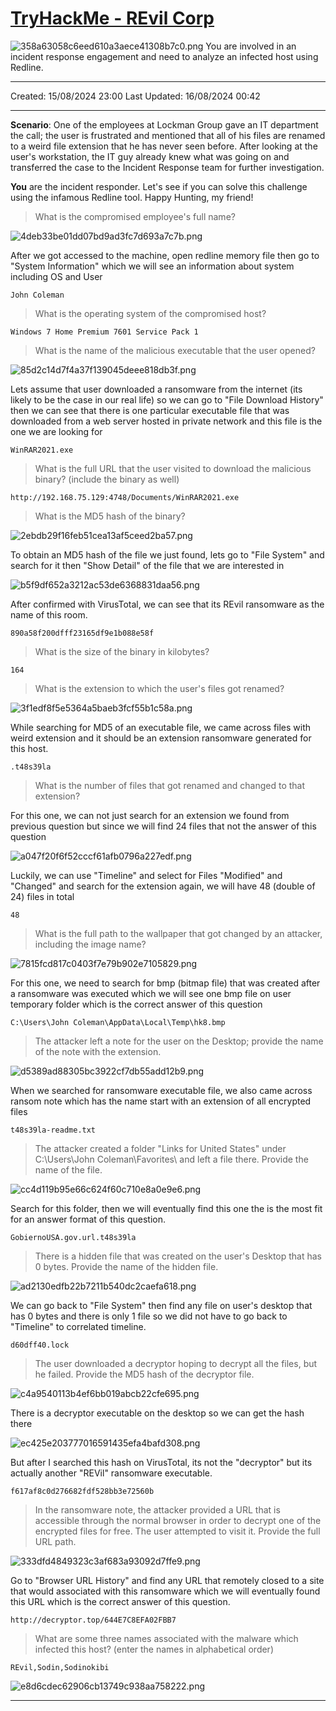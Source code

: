 # [TryHackMe - REvil Corp](https://tryhackme.com/r/room/revilcorp?ref=blog.tryhackme.com)
![358a63058c6eed610a3aece41308b7c0.png](/resources/358a63058c6eed610a3aece41308b7c0.png)
You are involved in an incident response engagement and need to analyze an infected host using Redline.
***
Created: 15/08/2024 23:00
Last Updated: 16/08/2024 00:42
***
**Scenario**: One of the employees at Lockman Group gave an IT department the call; the user is frustrated and mentioned that all of his files are renamed to a weird file extension that he has never seen before. After looking at the user's workstation, the IT guy already knew what was going on and transferred the case to the Incident Response team for further investigation.

**You** are the incident responder. Let's see if you can solve this challenge using the infamous Redline tool. Happy Hunting, my friend!

>What is the compromised employee's full name?

![4deb33be01dd07bd9ad3fc7d693a7c7b.png](/resources/4deb33be01dd07bd9ad3fc7d693a7c7b.png)

After we got accessed to the machine, open redline memory file then go to "System Information" which we will see an information about system including OS and User

```
John Coleman
```

>What is the operating system of the compromised host?
```
Windows 7 Home Premium 7601 Service Pack 1
```

>What is the name of the malicious executable that the user opened?

![85d2c14d7f4a37f139045deee818db3f.png](/resources/85d2c14d7f4a37f139045deee818db3f.png)

Lets assume that user downloaded a ransomware from the internet (its likely to be the case in our real life) so we can go to "File Download History" then we can see that there is one particular executable file that was downloaded from a web server hosted in private network and this file is the one we are looking for

```
WinRAR2021.exe
```

>What is the full URL that the user visited to download the malicious binary? (include the binary as well)
```
http://192.168.75.129:4748/Documents/WinRAR2021.exe
```

>What is the MD5 hash of the binary?

![2ebdb29f16feb51cea13af5ceed2ba57.png](/resources/2ebdb29f16feb51cea13af5ceed2ba57.png)

To obtain an MD5 hash of the file we just found, lets go to "File System" and search for it then "Show Detail" of the file that we are interested in

![b5f9df652a3212ac53de6368831daa56.png](/resources/b5f9df652a3212ac53de6368831daa56.png)

After confirmed with VirusTotal, we can see that its REvil ransomware as the name of this room.

```
890a58f200dfff23165df9e1b088e58f
```

>What is the size of the binary in kilobytes?
```
164
```

>What is the extension to which the user's files got renamed?

![3f1edf8f5e5364a5baeb3fcf55b1c58a.png](/resources/3f1edf8f5e5364a5baeb3fcf55b1c58a.png)

While searching for MD5 of an executable file, we came across files with weird extension and it should be an extension ransomware generated for this host.

```
.t48s39la
```

>What is the number of files that got renamed and changed to that extension?

For this one, we can not just search for an extension we found from previous question but since we will find 24 files that not the answer of this question 

![a047f20f6f52cccf61afb0796a227edf.png](/resources/a047f20f6f52cccf61afb0796a227edf.png)

Luckily, we can use "Timeline" and select for Files "Modified" and "Changed" and search for the extension again, we will have 48 (double of 24) files in total

```
48
```

>What is the full path to the wallpaper that got changed by an attacker, including the image name?

![7815fcd817c0403f7e79b902e7105829.png](/resources/7815fcd817c0403f7e79b902e7105829.png)

For this one, we need to search for bmp (bitmap file) that was created after a ransomware was executed which we will see one bmp file on user temporary folder which is the correct answer of this question

```
C:\Users\John Coleman\AppData\Local\Temp\hk8.bmp
```

>The attacker left a note for the user on the Desktop; provide the name of the note with the extension.

![d5389ad88305bc3922cf7db55add12b9.png](/resources/d5389ad88305bc3922cf7db55add12b9.png)

When we searched for ransomware executable file, we also came across ransom note which has the name start with an extension of all encrypted files

```
t48s39la-readme.txt
```

>The attacker created a folder "Links for United States" under C:\Users\John Coleman\Favorites\ and left a file there. Provide the name of the file.

![cc4d119b95e66c624f60c710e8a0e9e6.png](/resources/cc4d119b95e66c624f60c710e8a0e9e6.png)

Search for this folder, then we will eventually find this one the is the most fit for an answer format of this question.

```
GobiernoUSA.gov.url.t48s39la
```

>There is a hidden file that was created on the user's Desktop that has 0 bytes. Provide the name of the hidden file.

![ad2130edfb22b7211b540dc2caefa618.png](/resources/ad2130edfb22b7211b540dc2caefa618.png)

We can go back to "File System" then find any file on user's desktop that has 0 bytes and there is only 1 file so we did not have to go back to "Timeline" to correlated timeline.

```
d60dff40.lock
```

>The user downloaded a decryptor hoping to decrypt all the files, but he failed. Provide the MD5 hash of the decryptor file. 

![c4a9540113b4ef6bb019abcb22cfe695.png](/resources/c4a9540113b4ef6bb019abcb22cfe695.png)

There is a decryptor executable on the desktop so we can get the hash there

![ec425e203777016591435efa4bafd308.png](/resources/ec425e203777016591435efa4bafd308.png)

But after I searched this hash on VirusTotal, its not the "decryptor" but its actually another "REVil" ransomware executable.

```
f617af8c0d276682fdf528bb3e72560b
```

>In the ransomware note, the attacker provided a URL that is accessible through the normal browser in order to decrypt one of the encrypted files for free. The user attempted to visit it. Provide the full URL path. 

![333dfd4849323c3af683a93092d7ffe9.png](/resources/333dfd4849323c3af683a93092d7ffe9.png)

Go to "Browser URL History" and find any URL that remotely closed to a site that would associated with this ransomware which we will eventually found this URL which is the correct answer of this question.

```
http://decryptor.top/644E7C8EFA02FBB7
```

>What are some three names associated with the malware which infected this host? (enter the names in alphabetical order)
```
REvil,Sodin,Sodinokibi
```

![e8d6cdec62906cb13749c938aa758222.png](/resources/e8d6cdec62906cb13749c938aa758222.png)
***